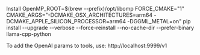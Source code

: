 

Install
OpenMP_ROOT=$(brew --prefix)/opt/libomp FORCE_CMAKE="1" CMAKE_ARGS="-DCMAKE_OSX_ARCHITECTURES=arm64 -DCMAKE_APPLE_SILICON_PROCESSOR=arm64 -DGGML_METAL=on" pip install --upgrade --verbose --force-reinstall --no-cache-dir --prefer-binary llama-cpp-python


 To add the OpenAI params to tools, use:
 http://localhost:9999/v1
